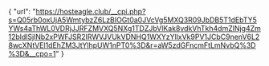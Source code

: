 {
  "url": "https://hosteagle.club/__cpi.php?s=Q05rb0oxUjA5WmtybzZ6LzBIOGt0a0JVcVg5MXQ3R09JbDB5T1dEbTY5YWs4aThWL0VDRjJJRFZMVXQ5NXg1TDZJbVlKak8vdkVhTkh4dmZlNjg4Zm12bldlSjlNb2xPWFJSR2lRWVJVUkVDNHQ1WXYzYllxVk9PV1JCbC9nenV6L28wcXNtVEl1dEhZM3JtYlhpUW1nPT0%3D&r=aW5zdGFncmFtLmNvbQ%3D%3D&__cpo=1"
}
